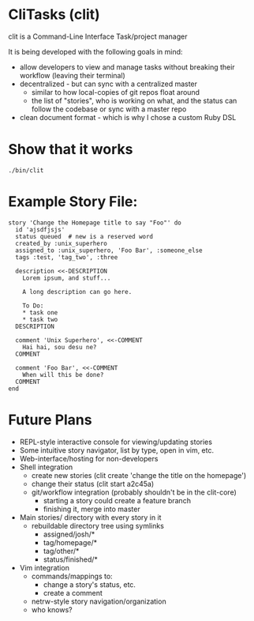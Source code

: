 
# CliTasks (clit)

clit is a Command-Line Interface Task/project manager

It is being developed with the following goals in mind:

* allow developers to view and manage tasks without breaking their workflow (leaving their terminal)
* decentralized - but can sync with a centralized master
    * similar to how local-copies of git repos float around
    * the list of "stories", who is working on what, and the status can follow the codebase or sync with a master repo
* clean document format - which is why I chose a custom Ruby DSL

# Show that it works

    ./bin/clit

# Example Story File:

    story 'Change the Homepage title to say "Foo"' do
      id 'ajsdfjsjs'
      status queued  # new is a reserved word
      created_by :unix_superhero
      assigned_to :unix_superhero, 'Foo Bar', :someone_else
      tags :test, 'tag_two', :three

      description <<-DESCRIPTION
        Lorem ipsum, and stuff...

        A long description can go here.
          
        To Do:
        * task one
        * task two
      DESCRIPTION

      comment 'Unix Superhero', <<-COMMENT
        Hai hai, sou desu ne?
      COMMENT

      comment 'Foo Bar', <<-COMMENT
        When will this be done?
      COMMENT
    end

# Future Plans

* REPL-style interactive console for viewing/updating stories
* Some intuitive story navigator, list by type, open in vim, etc.
* Web-interface/hosting for non-developers
* Shell integration
  * create new stories (clit create 'change the title on the homepage')
  * change their status (clit start a2c45a)
  * git/workflow integration (probably shouldn't be in the clit-core)
    * starting a story could create a feature branch
    * finishing it, merge into master
* Main stories/ directory with every story in it
  * rebuildable directory tree using symlinks
    * assigned/josh/\*
    * tag/homepage/\*
    * tag/other/\*
    * status/finished/\*
* Vim integration
  * commands/mappings to:
    * change a story's status, etc.
    * create a comment
  * netrw-style story navigation/organization
  * who knows?
